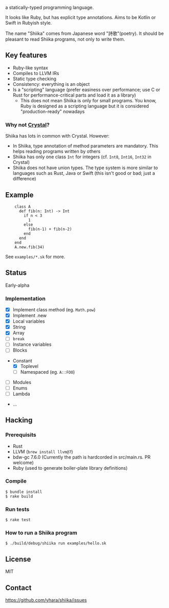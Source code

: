 a statically-typed programming language.

It looks like Ruby, but has explicit type annotations.
Aims to be Kotlin or Swift in Rubyish style.

The name "Shiika" comes from Japanese word "詩歌"(poetry).
It should be pleasant to read Shiika programs, not only to write them.

## Key features

- Ruby-like syntax
- Compiles to LLVM IRs
- Static type checking
- Consistency: everything is an object
- Is a "scripting" language (prefer easiness over performance; use C or Rust for performance-critical parts and load it as a library)
  - This does not mean Shiika is only for small programs. You know, Ruby is designed as a scripting language but it is considered "production-ready" nowadays

### Why not [Crystal](https://crystal-lang.org/)?

Shiika has lots in common with Crystal. However:

- In Shiika, type annotation of method parameters are mandatory. This helps reading programs written by others
- Shiika has only one class `Int` for integers (cf. `Int8`, `Int16`, `Int32` in Crystal)
- Shiika does not have union types. The type system is more similar to languages such as Rust, Java or Swift (this isn't good or bad; just a difference)

## Example

        class A
          def fib(n: Int) -> Int
            if n < 3
              1
            else
              fib(n-1) + fib(n-2)
            end
          end
        end
        A.new.fib(34)

See `examples/*.sk` for more.

## Status

Early-alpha

### Implementation

- [x] Implement class method (eg. `Math.pow`)
- [x] Implement .new
- [x] Local variables
- [x] String
- [x] Array
- [ ] `break`
- [ ] Instance variables
- [ ] Blocks
- Constant
  - [x] Toplevel
  - [ ] Namespaced (eg. `A::FOO`)
- [ ] Modules
- [ ] Enums
- [ ] Lambda
- ...

## Hacking

### Prerequisits

- Rust
- LLVM (`brew install llvm@7`)
- bdw-gc 7.6.0 (Currently the path is hardcorded in src/main.rs. PR welcome)
- Ruby (used to generate boiler-plate library definitions)

### Compile

```
$ bundle install
$ rake build
```

### Run tests

```
$ rake test
```

### How to run a Shiika program

```
$ ./build/debug/shiika run examples/hello.sk
```

## License

MIT

## Contact

https://github.com/yhara/shiika/issues
